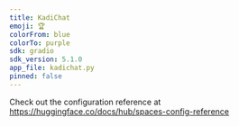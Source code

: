 ```yaml
---
title: KadiChat
emoji: 🏆
colorFrom: blue
colorTo: purple
sdk: gradio
sdk_version: 5.1.0
app_file: kadichat.py
pinned: false
---
```


Check out the configuration reference at https://huggingface.co/docs/hub/spaces-config-reference
